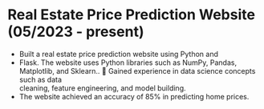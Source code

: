 # Real Estate Price Prediction Website (05/2023 - present)

* Built a real estate price prediction website using Python and
* Flask. The website uses Python libraries such as NumPy, Pandas, Matplotlib, and Sklearn..  Gained experience in data science concepts such as data  
cleaning, feature engineering, and model building.
* The website achieved an accuracy of 85% in predicting home prices.
